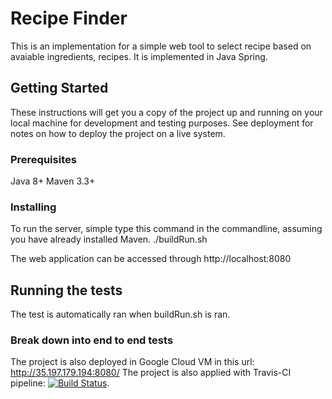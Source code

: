 # Recipe Finder

This is an implementation for a simple web tool to select recipe based on avaiable ingredients, recipes. It is implemented in Java Spring. 

## Getting Started

These instructions will get you a copy of the project up and running on your local machine for development and testing purposes. See deployment for notes on how to deploy the project on a live system.

### Prerequisites

Java 8+
Maven 3.3+

### Installing

To run the server, simple type this command in the commandline, assuming you have already installed Maven.
./buildRun.sh

The web application can be accessed through http://localhost:8080

## Running the tests

The test is automatically ran when buildRun.sh is ran.

### Break down into end to end tests

The project is also deployed in Google Cloud VM in this url: http://35.197.179.194:8080/ 
The project is also applied with Travis-CI pipeline: [![Build Status](https://travis-ci.org/phqtuyen/RecipeFinder.svg?branch=master)](https://travis-ci.org/phqtuyen/RecipeFinder). 